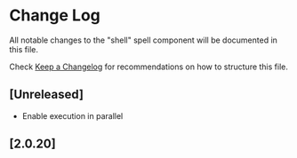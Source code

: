 # Change Log

All notable changes to the "shell" spell component will be documented in this file.

Check [Keep a Changelog](http://keepachangelog.com/) for recommendations on how to structure this file.

## [Unreleased]

- Enable execution in parallel

## [2.0.20]